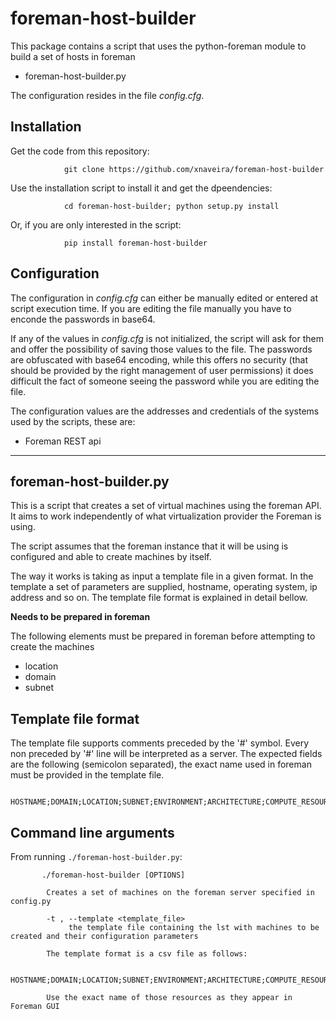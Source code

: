 # foreman-host-builder

This package contains a script that uses the python-foreman module to build a set of hosts in foreman

* foreman-host-builder.py

The configuration resides in the file *config.cfg*.

## Installation

Get the code from this repository:

                git clone https://github.com/xnaveira/foreman-host-builder

Use the installation script to install it and get the dpeendencies:

                cd foreman-host-builder; python setup.py install


Or, if you are only interested in the script:

                pip install foreman-host-builder

## Configuration

The configuration in *config.cfg* can either be manually edited or entered at script execution time. If you are editing the file manually you have to enconde the passwords in base64.

If any of the values in *config.cfg* is not initialized, the script will ask for them and offer the possibility of saving those values to the file. The passwords are obfuscated with base64 encoding, while this offers no security (that should be provided by the right management of user permissions) it does difficult the fact of someone seeing the password while you are editing the file.

The configuration values are the addresses and credentials of the systems used by the scripts, these are:

* Foreman REST api

----

## foreman-host-builder.py

This is a script that creates a set of virtual machines using the foreman API. It aims to work independently of what virtualization provider the Foreman is using.

The script assumes that the foreman instance that it will be using is configured and able to create machines by itself.

The way it works is taking as input a template file in a given format. In the template a set of parameters are supplied, hostname, operating system, ip address and so on. The template file format is explained in detail bellow.


**Needs to be prepared in foreman**

The following elements must be prepared in foreman before attempting to create the machines

* location
* domain
* subnet


## Template file format

The template file supports comments preceded by the '#' symbol.  Every non preceded by '#' line will be interpreted as a server. The expected fields are the following (semicolon separated), the exact name used in foreman must be provided in the template file. 

        HOSTNAME;DOMAIN;LOCATION;SUBNET;ENVIRONMENT;ARCHITECTURE;COMPUTE_RESOURCE;HOSTGROUP;COMPUTE_PROFILE;OPERATING_SYSTEM;IP;PTABLE;MEDIA



## Command line arguments

From running `./foreman-host-builder.py`:

           ./foreman-host-builder [OPTIONS]
           
            Creates a set of machines on the foreman server specified in config.py
           
            -t , --template <template_file>
                 the template file containing the lst with machines to be created and their configuration parameters
           
            The template format is a csv file as follows:
           
            HOSTNAME;DOMAIN;LOCATION;SUBNET;ENVIRONMENT;ARCHITECTURE;COMPUTE_RESOURCE;HOSTGROUP;COMPUTE_PROFILE;OPERATING_SYSTEM;IP;PTABLE;MEDIA
           
            Use the exact name of those resources as they appear in Foreman GUI

 
